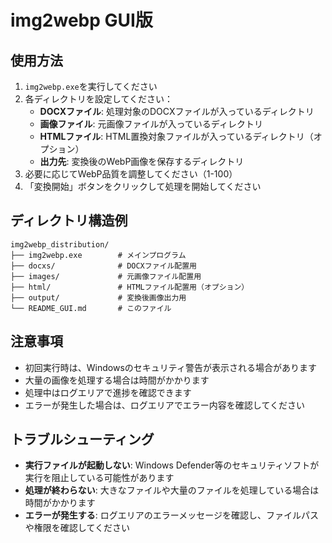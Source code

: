 # img2webp GUI版

## 使用方法

1. `img2webp.exe`を実行してください
2. 各ディレクトリを設定してください：
   - **DOCXファイル**: 処理対象のDOCXファイルが入っているディレクトリ
   - **画像ファイル**: 元画像ファイルが入っているディレクトリ
   - **HTMLファイル**: HTML置換対象ファイルが入っているディレクトリ（オプション）
   - **出力先**: 変換後のWebP画像を保存するディレクトリ
3. 必要に応じてWebP品質を調整してください（1-100）
4. 「変換開始」ボタンをクリックして処理を開始してください

## ディレクトリ構造例

```
img2webp_distribution/
├── img2webp.exe        # メインプログラム
├── docxs/              # DOCXファイル配置用
├── images/             # 元画像ファイル配置用
├── html/               # HTMLファイル配置用（オプション）
├── output/             # 変換後画像出力用
└── README_GUI.md       # このファイル
```

## 注意事項

- 初回実行時は、Windowsのセキュリティ警告が表示される場合があります
- 大量の画像を処理する場合は時間がかかります
- 処理中はログエリアで進捗を確認できます
- エラーが発生した場合は、ログエリアでエラー内容を確認してください

## トラブルシューティング

- **実行ファイルが起動しない**: Windows Defender等のセキュリティソフトが実行を阻止している可能性があります
- **処理が終わらない**: 大きなファイルや大量のファイルを処理している場合は時間がかかります
- **エラーが発生する**: ログエリアのエラーメッセージを確認し、ファイルパスや権限を確認してください
